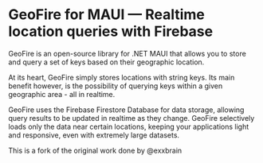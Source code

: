# GeoFire for MAUI — Realtime location queries with Firebase

GeoFire is an open-source library for .NET MAUI that allows you to store and query a set of keys based on their geographic location.

At its heart, GeoFire simply stores locations with string keys. Its main benefit however, is the possibility of querying keys within a given geographic area - all in realtime.

GeoFire uses the Firebase Firestore Database for data storage, allowing query results to be updated in realtime as they change. GeoFire selectively loads only the data near certain locations, keeping your applications light and responsive, even with extremely large datasets.

This is a fork of the original work done by @exxbrain

